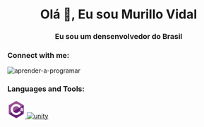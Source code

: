 <h1 align="center">Olá 👋, Eu sou Murillo Vidal</h1>
<h3 align="center">Eu sou um densenvolvedor do Brasil</h3>

<h3 align="left">Connect with me:</h3>
<p align="left">
</p>

<img width="800" height="366" alt="aprender-a-programar" src="https://github.com/user-attachments/assets/cb136a64-15f4-461c-ba03-7daf3b50b5b5" />


<h3 align="left">Languages and Tools:</h3>
<p align="left"> <a href="https://www.w3schools.com/cs/" target="_blank" rel="noreferrer"> <img src="https://raw.githubusercontent.com/devicons/devicon/master/icons/csharp/csharp-original.svg" alt="csharp" width="40" height="40"/> </a> <a href="https://unity.com/" target="_blank" rel="noreferrer"> <img src="https://www.vectorlogo.zone/logos/unity3d/unity3d-icon.svg" alt="unity" width="40" height="40"/> </a> </p>
